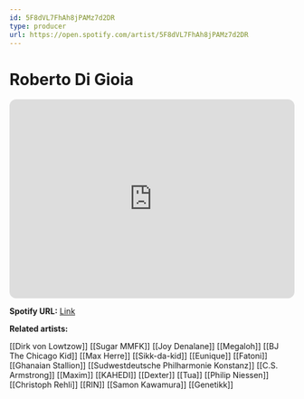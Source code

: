 ```yaml
---
id: 5F8dVL7FhAh8jPAMz7d2DR
type: producer
url: https://open.spotify.com/artist/5F8dVL7FhAh8jPAMz7d2DR
---
```

# Roberto Di Gioia

<iframe style="border-radius:12px" src="https://open.spotify.com/embed/artist/5F8dVL7FhAh8jPAMz7d2DR" width="100%" height="352" frameBorder="0" allowfullscreen="" allow="autoplay; clipboard-write; encrypted-media; fullscreen; picture-in-picture" loading="lazy"></iframe>

**Spotify URL:** [Link](https://open.spotify.com/artist/5F8dVL7FhAh8jPAMz7d2DR)

**Related artists:**

[[Dirk von Lowtzow]]
[[Sugar MMFK]]
[[Joy Denalane]]
[[Megaloh]]
[[BJ The Chicago Kid]]
[[Max Herre]]
[[Sikk-da-kid]]
[[Eunique]]
[[Fatoni]]
[[Ghanaian Stallion]]
[[Sudwestdeutsche Philharmonie Konstanz]]
[[C.S. Armstrong]]
[[Maxim]]
[[KAHEDI]]
[[Dexter]]
[[Tua]]
[[Philip Niessen]]
[[Christoph Rehli]]
[[RIN]]
[[Samon Kawamura]]
[[Genetikk]]
